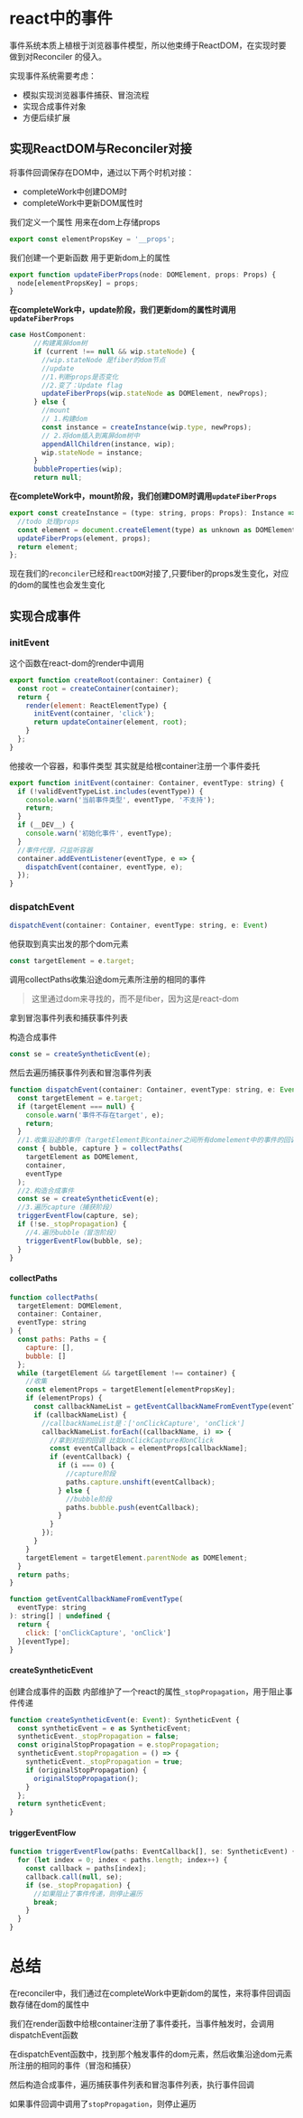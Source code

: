# react中的事件

事件系统本质上植根于浏览器事件模型，所以他束缚于ReactDOM，在实现时要做到对Reconciler 的侵入。

实现事件系统需要考虑：

- 模拟实现浏览器事件捕获、冒泡流程
- 实现合成事件对象
- 方便后续扩展

## 实现ReactDOM与Reconciler对接

将事件回调保存在DOM中，通过以下两个时机对接：

- completeWork中创建DOM时
- completeWork中更新DOM属性时

我们定义一个属性 用来在dom上存储props

```js
export const elementPropsKey = '__props';
```

我们创建一个更新函数 用于更新dom上的属性

```js
export function updateFiberProps(node: DOMElement, props: Props) {
  node[elementPropsKey] = props;
}
```

**在completeWork中，update阶段，我们更新dom的属性时调用`updateFiberProps`**

```js
case HostComponent:
      //构建离屏dom树
      if (current !== null && wip.stateNode) {
        //wip.stateNode 是fiber的dom节点
        //update
        //1.判断props是否变化
        //2.变了：Update flag
        updateFiberProps(wip.stateNode as DOMElement, newProps);
      } else {
        //mount
        // 1.构建dom
        const instance = createInstance(wip.type, newProps);
        // 2.将dom插入到离屏dom树中
        appendAllChildren(instance, wip);
        wip.stateNode = instance;
      }
      bubbleProperties(wip);
      return null;
```

**在completeWork中，mount阶段，我们创建DOM时调用`updateFiberProps`**

```js
export const createInstance = (type: string, props: Props): Instance => {
  //todo 处理props
  const element = document.createElement(type) as unknown as DOMElement;
  updateFiberProps(element, props);
  return element;
};
```

现在我们的`reconciler`已经和`reactDOM`对接了,只要fiber的props发生变化，对应的dom的属性也会发生变化

## 实现合成事件

### initEvent

这个函数在react-dom的render中调用

```js
export function createRoot(container: Container) {
  const root = createContainer(container);
  return {
    render(element: ReactElementType) {
      initEvent(container, 'click');
      return updateContainer(element, root);
    }
  };
}

```

他接收一个容器，和事件类型
其实就是给根container注册一个事件委托

```js
export function initEvent(container: Container, eventType: string) {
  if (!validEventTypeList.includes(eventType)) {
    console.warn('当前事件类型', eventType, '不支持');
    return;
  }
  if (__DEV__) {
    console.warn('初始化事件', eventType);
  }
  //事件代理，只监听容器
  container.addEventListener(eventType, e => {
    dispatchEvent(container, eventType, e);
  });
}
```

### dispatchEvent

```js
dispatchEvent(container: Container, eventType: string, e: Event)
```

他获取到真实出发的那个dom元素

```js
const targetElement = e.target;
```

调用collectPaths收集沿途dom元素所注册的相同的事件

> 这里通过dom来寻找的，而不是fiber，因为这是react-dom

拿到冒泡事件列表和捕获事件列表

构造合成事件

```js
const se = createSyntheticEvent(e);
```

然后去遍历捕获事件列表和冒泡事件列表

```js
function dispatchEvent(container: Container, eventType: string, e: Event) {
  const targetElement = e.target;
  if (targetElement === null) {
    console.warn('事件不存在target', e);
    return;
  }
  //1.收集沿途的事件（targetElement到container之间所有domelement中的事件的回调）
  const { bubble, capture } = collectPaths(
    targetElement as DOMElement,
    container,
    eventType
  );
  //2.构造合成事件
  const se = createSyntheticEvent(e);
  //3.遍历capture（捕获阶段）
  triggerEventFlow(capture, se);
  if (!se._stopPropagation) {
    //4.遍历bubble（冒泡阶段）
    triggerEventFlow(bubble, se);
  }
}
```

#### collectPaths

```js
function collectPaths(
  targetElement: DOMElement,
  container: Container,
  eventType: string
) {
  const paths: Paths = {
    capture: [],
    bubble: []
  };
  while (targetElement && targetElement !== container) {
    //收集
    const elementProps = targetElement[elementPropsKey];
    if (elementProps) {
      const callbackNameList = getEventCallbackNameFromEventType(eventType);
      if (callbackNameList) {
        //callbackNameList是：['onClickCapture', 'onClick']
        callbackNameList.forEach((callbackName, i) => {
          //拿到对应的回调 比如onClickCapture和onClick
          const eventCallback = elementProps[callbackName];
          if (eventCallback) {
            if (i === 0) {
              //capture阶段
              paths.capture.unshift(eventCallback);
            } else {
              //bubble阶段
              paths.bubble.push(eventCallback);
            }
          }
        });
      }
    }
    targetElement = targetElement.parentNode as DOMElement;
  }
  return paths;
}
```

```js
function getEventCallbackNameFromEventType(
  eventType: string
): string[] | undefined {
  return {
    click: ['onClickCapture', 'onClick']
  }[eventType];
}
```

#### createSyntheticEvent

创建合成事件的函数
内部维护了一个react的属性`_stopPropagation`，用于阻止事件传递

```js
function createSyntheticEvent(e: Event): SyntheticEvent {
  const syntheticEvent = e as SyntheticEvent;
  syntheticEvent._stopPropagation = false;
  const originalStopPropagation = e.stopPropagation;
  syntheticEvent.stopPropagation = () => {
    syntheticEvent._stopPropagation = true;
    if (originalStopPropagation) {
      originalStopPropagation();
    }
  };
  return syntheticEvent;
}
```

#### triggerEventFlow

```js
function triggerEventFlow(paths: EventCallback[], se: SyntheticEvent) {
  for (let index = 0; index < paths.length; index++) {
    const callback = paths[index];
    callback.call(null, se);
    if (se._stopPropagation) {
      //如果阻止了事件传递，则停止遍历
      break;
    }
  }
}

```

# 总结

在reconciler中，我们通过在completeWork中更新dom的属性，来将事件回调函数存储在dom的属性中

我们在render函数中给根container注册了事件委托，当事件触发时，会调用dispatchEvent函数

在dispatchEvent函数中，找到那个触发事件的dom元素，然后收集沿途dom元素所注册的相同的事件（冒泡和捕获）

然后构造合成事件，遍历捕获事件列表和冒泡事件列表，执行事件回调

如果事件回调中调用了`stopPropagation`，则停止遍历
